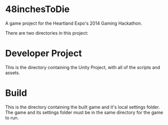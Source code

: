 48inchesToDie
=============

A game project for the Heartland Expo's 2014 Gaming Hackathon.

There are two directories in this project:

Developer Project
=================

This is the directory containing the Unity Project, with all of the scripts and assets.

Build
=================

This is the directory containing the built game and it's local settings folder. The game and its
settings folder must be in the same directory for the game to run.
